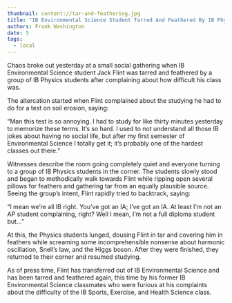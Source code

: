 ```yaml
---
thumbnail: content://tar-and-feathering.jpg
title: "IB Environmental Science Student Tarred And Feathered By IB Physics Students After Complaining About Class"
authors: Frank Washington
date: 5
tags:
  - local
---
```


Chaos broke out yesterday at a small social gathering when IB Environmental Science student Jack Flint was tarred and feathered by a group of IB Physics students after complaining about how difficult his class was.

The altercation started when Flint complained about the studying he had to do for a test on soil erosion, saying:

“Man this test is so annoying. I had to study for like thirty minutes yesterday to memorize these terms. It’s so hard. I used to not understand all those IB jokes about having no social life, but after my first semester of Environmental Science I totally get it; it’s probably one of the hardest classes out there.”

Witnesses describe the room going completely quiet and everyone turning to a group of IB Physics students in the corner. The students slowly stood and began to methodically walk towards Flint while ripping open several pillows for feathers and gathering tar from an equally plausible source. Seeing the group’s intent, Flint rapidly tried to backtrack, saying:

“I mean we’re all IB right. You’ve got an IA; I’ve got an IA. At least I’m not an AP student complaining, right? Well I mean, I’m not a full diploma student but…”

At this, the Physics students lunged, dousing Flint in tar and covering him in feathers while screaming some incomprehensible nonsense about harmonic oscillation, Snell’s law, and the Higgs boson. After they were finished, they returned to their corner and resumed studying.

As of press time, Flint has transferred out of IB Environmental Science and has been tarred and feathered again, this time by his former IB Environmental Science classmates who were furious at his complaints about the difficulty of the IB Sports, Exercise, and Health Science class.

